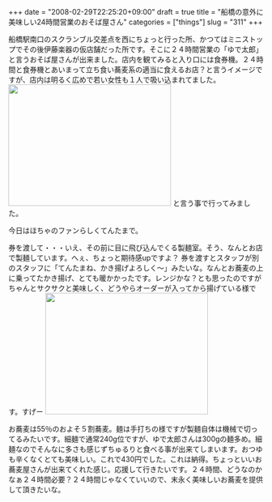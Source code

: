 +++
date = "2008-02-29T22:25:20+09:00"
draft = true
title = "船橋の意外に美味しい24時間営業のおそば屋さん"
categories = ["things"]
slug = "311"
+++

船橋駅南口のスクランブル交差点を西にちょっと行った所、かつてはミニストップでその後伊藤楽器の仮店舗だった所です。そこに２４時間営業の「ゆで太郎」と言うおそば屋さんが出来ました。店内を観てみると入り口には食券機。２４時間と食券機とあいまって立ち食い蕎麦系の適当に食えるお店？と言うイメージですが、店内は明るく広めで若い女性も１人で吸い込まれてました。
<img src="/images/2008/02/101-0402.jpg" width="321" height="240" alt="" />
と言う事で行ってみました。

今日はほちゃのファンらしくてんたまで。

券を渡して・・・いえ、その前に目に飛び込んでくる製麺室。そう、なんとお店で製麺しています。へぇ、ちょっと期待感upですよ？
券を渡すとスタッフが別のスタッフに「てんたまね、かき揚げよろしく〜」みたいな。なんとお蕎麦の上に乗ってたかき揚げ、とても暖かかったです。レンジかな？とも思ったのですがちゃんとサクサクと美味しく、どうやらオーダーが入ってから揚げている様です。すげー
<img src="/images/2008/02/100-0412.jpg" width="321" height="240" alt="" />

お蕎麦は55％のおよそ５割蕎麦。麺は手打ちの様ですが製麺自体は機械で切ってるみたいです。細麺で通常240g位ですが、ゆで太郎さんは300gの麺多め。細麺なのでそんなに多さも感じずちゅるりと食べる事が出来てしまいます。おつゆも辛くなくとても美味しい。これで430円でした。これは納得。ちょっといいお蕎麦屋さんが出来てくれた感じ。応援して行きたいです。２４時間、どうなのかなぁ２４時間必要？２４時間じゃなくていいので、末永く美味しいお蕎麦を提供して頂きたいな。
